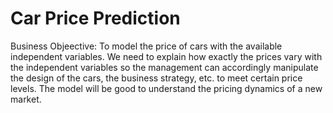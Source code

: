 # Car Price Prediction
Business Objeective: To model the price of cars with the available independent variables. We need to explain how exactly the prices vary with the independent variables so the management can accordingly manipulate the design of the cars, the business strategy, etc. to meet certain price levels. The model will be good to understand the pricing dynamics of a new market.
